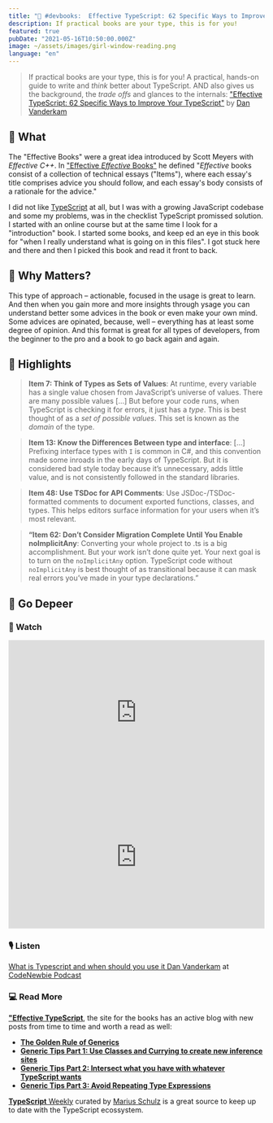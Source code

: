 ```yaml
---
title: "📘 #devbooks:  Effective TypeScript: 62 Specific Ways to Improve Your TypeScript"
description: If practical books are your type, this is for you!
featured: true
pubDate: "2021-05-16T10:50:00.000Z"
image: ~/assets/images/girl-window-reading.png
language: "en"
---
```


> If practical books are your type, this is for you! A practical, hands-on guide to write and _think_ better about TypeScript. AND also gives us the background, the _trade offs_ and glances to the internals: ["Effective TypeScript: 62 Specific Ways to Improve Your TypeScript"](https://effectivetypescript.com/)  by [Dan Vanderkam](https://twitter.com/danvdk)

## 📖 What

The "Effective Books" were a great idea introduced by Scott Meyers with _Effective C++_. In ["Effective _Effective_ Books"](https://scottmeyers.blogspot.com/2013/01/effective-effective-books.html) he defined "_Effective_ books consist of a collection of technical essays ("Items"), where each essay's title comprises advice you should follow, and each essay's body consists of a rationale for the advice."

I did not like [TypeScript](https://www.typescriptlang.org/docs/handbook/intro.html) at all, but I was with a growing JavaScript codebase and some my problems, was in the checklist TypeScript promissed solution. I started with an online course but at the same time I look for a "introduction" book. I started some books, and keep ed an eye in this book for "when I really understand what is going on in this files". I got stuck here and there and then I picked this book and read it front to back.


## 🌟 Why Matters?

This type of approach – actionable, focused in the usage is great to learn. And then when you gain more and more insights through ysage you can understand better some advices in the book or even make your own mind. Some advices are opinated, because, well – everything has at least some degree of opinion. And this format is great for all types of developers, from the beginner to the pro and a book to go back again and again.

## 🔖 Highlights

> **Item 7: Think of Types as Sets of Values**: At runtime, every variable has a single value chosen from JavaScript’s universe of values. There are many possible values [...] But before your code runs, when TypeScript is checking it for errors, it just has a _type_. This is best thought of as a _set of possible values_. This set is known as the _domain_ of the type.

>**Item 13: Know the Differences Between type and interface**: [...] Prefixing interface types with `I` is common in C#, and this convention made some inroads in the early days of TypeScript. But it is considered bad style today because it’s unnecessary, adds little value, and is not consistently followed in the standard libraries.

> **Item 48: Use TSDoc for API Comments**: Use JSDoc-/TSDoc-formatted comments to document exported functions, classes, and types. This helps editors surface information for your users when it’s most relevant.

> **“Item 62: Don’t Consider Migration Complete Until You Enable noImplicitAny**: Converting your whole project to .ts is a big accomplishment. But your work isn’t done quite yet. Your next goal is to turn on the `noImplicitAny` option. TypeScript code without `noImplicitAny` is best thought of as transitional because it can mask real errors you’ve made in your type declarations.”


## 🐙 Go Depeer

### 📼 Watch

<style>.embed-container { position: relative; padding-bottom: 56.25%; height: 0; overflow: hidden; max-width: 100%; } .embed-container iframe, .embed-container object, .embed-container embed { position: absolute; top: 0; left: 0; width: 100%; height: 100%; }</style><div class='embed-container'>
<iframe width="560" height="315" src="https://www.youtube.com/embed/zQnBQ4tB3ZA" frameBorder="0" allow="accelerometer; autoplay; clipboard-write; encrypted-media; gyroscope; picture-in-picture" allowfullscreen></iframe>
</div>

<style>.embed-container { position: relative; padding-bottom: 56.25%; height: 0; overflow: hidden; max-width: 100%; } .embed-container iframe, .embed-container object, .embed-container embed { position: absolute; top: 0; left: 0; width: 100%; height: 100%; }</style><div class='embed-container'>
<iframe width="560" height="315" src="https://www.youtube.com/embed/nygcFEwOG8w" frameBorder="0" allow="accelerometer; autoplay; clipboard-write; encrypted-media; gyroscope; picture-in-picture" allowfullscreen></iframe>
</div>

### 🎙️ Listen

[What is Typescript and when should you use it Dan Vanderkam](https://www.codenewbie.org/podcast/what-is-typescript-and-when-should-you-use-it) at [CodeNewbie Podcast](https://www.codenewbie.org/podcast)

### 💻 Read More

**["Effective TypeScript](https://effectivetypescript.com/)**, the site for the books has an active blog with new posts from time to time and worth a read as well:

- **[The Golden Rule of Generics](https://effectivetypescript.com/2020/08/12/generics-golden-rule/)**
- **[Generic Tips Part 1: Use Classes and Currying to create new inference sites](https://effectivetypescript.com/2020/12/04/gentips-1-curry/)**
- **[Generic Tips Part 2: Intersect what you have with whatever TypeScript wants](https://effectivetypescript.com/2020/12/09/gentips-2-intersect/)**
- **[Generic Tips Part 3: Avoid Repeating Type Expressions](https://effectivetypescript.com/2021/01/20/gentips-3-aliases/)**

[**TypeScript** Weekly](https://www.typescript-weekly.com/) curated by [Marius Schulz](https://twitter.com/mariusschulz) is a great source to keep up to date with the TypeScript ecossystem. 